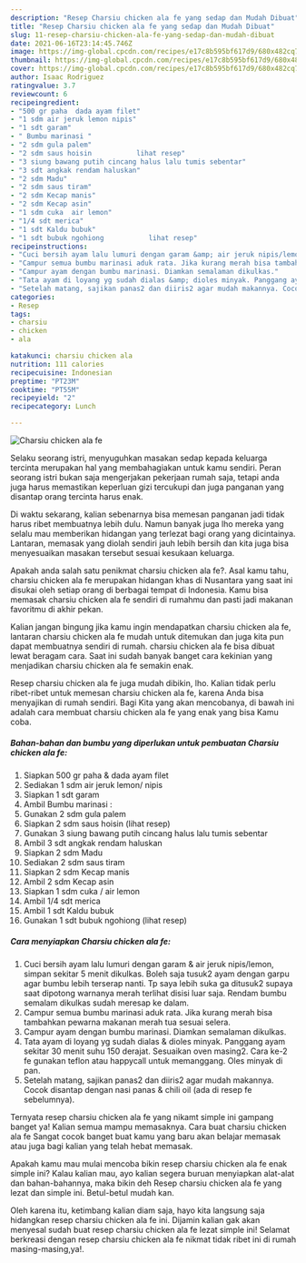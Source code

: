 ```yaml
---
description: "Resep Charsiu chicken ala fe yang sedap dan Mudah Dibuat"
title: "Resep Charsiu chicken ala fe yang sedap dan Mudah Dibuat"
slug: 11-resep-charsiu-chicken-ala-fe-yang-sedap-dan-mudah-dibuat
date: 2021-06-16T23:14:45.746Z
image: https://img-global.cpcdn.com/recipes/e17c8b595bf617d9/680x482cq70/charsiu-chicken-ala-fe-foto-resep-utama.jpg
thumbnail: https://img-global.cpcdn.com/recipes/e17c8b595bf617d9/680x482cq70/charsiu-chicken-ala-fe-foto-resep-utama.jpg
cover: https://img-global.cpcdn.com/recipes/e17c8b595bf617d9/680x482cq70/charsiu-chicken-ala-fe-foto-resep-utama.jpg
author: Isaac Rodriguez
ratingvalue: 3.7
reviewcount: 6
recipeingredient:
- "500 gr paha  dada ayam filet"
- "1 sdm air jeruk lemon nipis"
- "1 sdt garam"
- " Bumbu marinasi "
- "2 sdm gula palem"
- "2 sdm saus hoisin           lihat resep"
- "3 siung bawang putih cincang halus lalu tumis sebentar"
- "3 sdt angkak rendam haluskan"
- "2 sdm Madu"
- "2 sdm saus tiram"
- "2 sdm Kecap manis"
- "2 sdm Kecap asin"
- "1 sdm cuka  air lemon"
- "1/4 sdt merica"
- "1 sdt Kaldu bubuk"
- "1 sdt bubuk ngohiong           lihat resep"
recipeinstructions:
- "Cuci bersih ayam lalu lumuri dengan garam &amp; air jeruk nipis/lemon, simpan sekitar 5 menit dikulkas. Boleh saja tusuk2 ayam dengan garpu agar bumbu lebih terserap nanti. Tp saya lebih suka ga ditusuk2 supaya saat dipotong warnanya merah terlihat disisi luar saja. Rendam bumbu semalam dikulkas sudah meresap ke dalam."
- "Campur semua bumbu marinasi aduk rata. Jika kurang merah bisa tambahkan pewarna makanan merah tua sesuai selera."
- "Campur ayam dengan bumbu marinasi. Diamkan semalaman dikulkas."
- "Tata ayam di loyang yg sudah dialas &amp; dioles minyak. Panggang ayam sekitar 30 menit suhu 150 derajat. Sesuaikan oven masing2. Cara ke-2 fe gunakan teflon atau happycall untuk memanggang. Oles minyak di pan."
- "Setelah matang, sajikan panas2 dan diiris2 agar mudah makannya. Cocok disantap dengan nasi panas &amp; chili oil (ada di resep fe sebelumnya)."
categories:
- Resep
tags:
- charsiu
- chicken
- ala

katakunci: charsiu chicken ala 
nutrition: 111 calories
recipecuisine: Indonesian
preptime: "PT23M"
cooktime: "PT55M"
recipeyield: "2"
recipecategory: Lunch

---
```



![Charsiu chicken ala fe](https://img-global.cpcdn.com/recipes/e17c8b595bf617d9/680x482cq70/charsiu-chicken-ala-fe-foto-resep-utama.jpg)

Selaku seorang istri, menyuguhkan masakan sedap kepada keluarga tercinta merupakan hal yang membahagiakan untuk kamu sendiri. Peran seorang istri bukan saja mengerjakan pekerjaan rumah saja, tetapi anda juga harus memastikan keperluan gizi tercukupi dan juga panganan yang disantap orang tercinta harus enak.

Di waktu  sekarang, kalian sebenarnya bisa memesan panganan jadi tidak harus ribet membuatnya lebih dulu. Namun banyak juga lho mereka yang selalu mau memberikan hidangan yang terlezat bagi orang yang dicintainya. Lantaran, memasak yang diolah sendiri jauh lebih bersih dan kita juga bisa menyesuaikan masakan tersebut sesuai kesukaan keluarga. 



Apakah anda salah satu penikmat charsiu chicken ala fe?. Asal kamu tahu, charsiu chicken ala fe merupakan hidangan khas di Nusantara yang saat ini disukai oleh setiap orang di berbagai tempat di Indonesia. Kamu bisa memasak charsiu chicken ala fe sendiri di rumahmu dan pasti jadi makanan favoritmu di akhir pekan.

Kalian jangan bingung jika kamu ingin mendapatkan charsiu chicken ala fe, lantaran charsiu chicken ala fe mudah untuk ditemukan dan juga kita pun dapat membuatnya sendiri di rumah. charsiu chicken ala fe bisa dibuat lewat beragam cara. Saat ini sudah banyak banget cara kekinian yang menjadikan charsiu chicken ala fe semakin enak.

Resep charsiu chicken ala fe juga mudah dibikin, lho. Kalian tidak perlu ribet-ribet untuk memesan charsiu chicken ala fe, karena Anda bisa menyajikan di rumah sendiri. Bagi Kita yang akan mencobanya, di bawah ini adalah cara membuat charsiu chicken ala fe yang enak yang bisa Kamu coba.

<!--inarticleads1-->

##### Bahan-bahan dan bumbu yang diperlukan untuk pembuatan Charsiu chicken ala fe:

1. Siapkan 500 gr paha &amp; dada ayam filet
1. Sediakan 1 sdm air jeruk lemon/ nipis
1. Siapkan 1 sdt garam
1. Ambil  Bumbu marinasi :
1. Gunakan 2 sdm gula palem
1. Siapkan 2 sdm saus hoisin           (lihat resep)
1. Gunakan 3 siung bawang putih cincang halus lalu tumis sebentar
1. Ambil 3 sdt angkak rendam haluskan
1. Siapkan 2 sdm Madu
1. Sediakan 2 sdm saus tiram
1. Siapkan 2 sdm Kecap manis
1. Ambil 2 sdm Kecap asin
1. Siapkan 1 sdm cuka / air lemon
1. Ambil 1/4 sdt merica
1. Ambil 1 sdt Kaldu bubuk
1. Gunakan 1 sdt bubuk ngohiong           (lihat resep)




<!--inarticleads2-->

##### Cara menyiapkan Charsiu chicken ala fe:

1. Cuci bersih ayam lalu lumuri dengan garam &amp; air jeruk nipis/lemon, simpan sekitar 5 menit dikulkas. Boleh saja tusuk2 ayam dengan garpu agar bumbu lebih terserap nanti. Tp saya lebih suka ga ditusuk2 supaya saat dipotong warnanya merah terlihat disisi luar saja. Rendam bumbu semalam dikulkas sudah meresap ke dalam.
1. Campur semua bumbu marinasi aduk rata. Jika kurang merah bisa tambahkan pewarna makanan merah tua sesuai selera.
1. Campur ayam dengan bumbu marinasi. Diamkan semalaman dikulkas.
1. Tata ayam di loyang yg sudah dialas &amp; dioles minyak. Panggang ayam sekitar 30 menit suhu 150 derajat. Sesuaikan oven masing2. Cara ke-2 fe gunakan teflon atau happycall untuk memanggang. Oles minyak di pan.
1. Setelah matang, sajikan panas2 dan diiris2 agar mudah makannya. Cocok disantap dengan nasi panas &amp; chili oil (ada di resep fe sebelumnya).




Ternyata resep charsiu chicken ala fe yang nikamt simple ini gampang banget ya! Kalian semua mampu memasaknya. Cara buat charsiu chicken ala fe Sangat cocok banget buat kamu yang baru akan belajar memasak atau juga bagi kalian yang telah hebat memasak.

Apakah kamu mau mulai mencoba bikin resep charsiu chicken ala fe enak simple ini? Kalau kalian mau, ayo kalian segera buruan menyiapkan alat-alat dan bahan-bahannya, maka bikin deh Resep charsiu chicken ala fe yang lezat dan simple ini. Betul-betul mudah kan. 

Oleh karena itu, ketimbang kalian diam saja, hayo kita langsung saja hidangkan resep charsiu chicken ala fe ini. Dijamin kalian gak akan menyesal sudah buat resep charsiu chicken ala fe lezat simple ini! Selamat berkreasi dengan resep charsiu chicken ala fe nikmat tidak ribet ini di rumah masing-masing,ya!.

